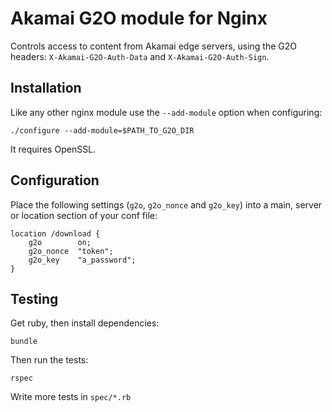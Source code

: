 # Akamai G2O module for Nginx

Controls access to content from Akamai edge servers, using the G2O headers: `X-Akamai-G2O-Auth-Data` and `X-Akamai-G2O-Auth-Sign`.

## Installation

Like any other nginx module use the `--add-module` option when configuring:

    ./configure --add-module=$PATH_TO_G2O_DIR

It requires OpenSSL.

## Configuration

Place the following settings (`g2o`, `g2o_nonce` and `g2o_key`) into a main, server or location section of your conf file:

    location /download {
        g2o        on;
        g2o_nonce  "token";
        g2o_key    "a_password";
    }

## Testing

Get ruby, then install dependencies:

    bundle

Then run the tests:

    rspec

Write more tests in `spec/*.rb`
